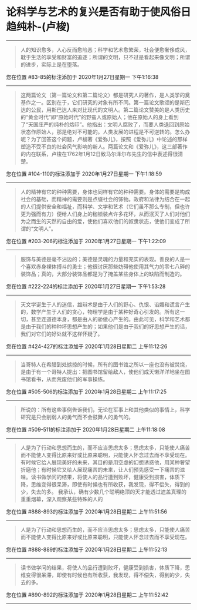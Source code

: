 # 论科学与艺术的复兴是否有助于使风俗日趋纯朴-(卢梭)

---

> 人的知识愈多，人心反而愈险恶；科学和艺术愈繁荣，社会便愈奢侈成风，耽于生活的享受和财富的追逐；所谓的文明，只不过是看起来像文明；所谓的进步，实际上是在堕落。

您在位置 #83-85的标注添加于 2020年1月27日星期一 下午1:16:38

---

> 这两篇论文（第一篇论文和第二篇论文）都是研究人的著作，是人类学的奠基作之一。区别在于，它们研究的对象有所不同。第一篇论文歌颂的是斯巴达的公民，用斯巴达人来对比现代的文明人。第二篇论文赞美的是人类历史的“黄金时代”即“原始时代”的野蛮人或原始人；他在原始人的身上看到了“天国庄严的纯朴的烙印”。他指出：文明人腐败了，而要人类退回到原始状态作原始人，那是绝对不可能的。人类发展的进程是不可逆转的。怎么办呢？为了回答这个问题，卢梭著《爱弥儿》，按照《爱弥儿》中论述的那样塑造不受不良的社会风气影响的新人。两篇论文和《爱弥儿》，这三部著作的内在联系，卢梭在1762年1月12日致马尔泽尔布先生的信中表述得很清楚。

您在位置 #104-110的标注添加于 2020年1月27日星期一 下午1:18:59

---

> 人的精神有它的种种需要，身体也同样有它的种种需要。身体的需要是构成社会的基础，而精神的需要则是点缀社会的饰物。政府和法律为结合在一起的人们提供安全和福祉，而科学、文学和艺术（它们虽不那么专制，但也许更为强而有力）便给人们身上的枷锁装点许多花环，从而泯灭了人们对他们为之而生的天然的自由的爱，使他们喜欢他们的奴隶状态，使他们变成了所谓的“文明人”。

您在位置 #203-206的标注添加于 2020年1月27日星期一 下午1:22:09

---

> 服饰与美德是毫不沾边的；美德是灵魂的力量和充实的表现。善良的人是一个喜欢赤身裸体搏斗的勇士；他很讨厌那些妨碍他使用其气力的零七八碎的装饰品；真的，大部分装饰品都是为了掩盖某些身体上的缺陷而制造的。

您在位置 #222-224的标注添加于 2020年1月27日星期一 下午1:53:28

---

> 天文学诞生于人的迷信，雄辩术是由于人们的野心、仇恨、谄媚和谎言产生的，数学产生于人们的贪心，物理学是由于某种好奇心引发的。所有这一切，甚至连道德本身，都是由人的骄傲心产生的。由此可见，科学和艺术都是由于我们的种种坏思想产生的；如果他们是由于我们的好思想产生的话，我们对它们的好处就不这样怀疑了。

您在位置 #424-427的标注添加于 2020年1月28日星期二 上午11:12:26

---

> 当哥特人在希腊到处掳掠的时候，所有的图书馆之所以一座也没有被焚烧，是由于有一个哥特人提出：把图书馆留给敌人，使他们成天懒洋洋地坐在图书馆看书，从而荒废他们的军事操练。

您在位置 #505-506的标注添加于 2020年1月28日星期二 上午11:17:25

---

> 所说的：所有这些事例告诉我们，无论在军事上和其他类似的事情上，科学研究是只会削弱人的勇气而不会鼓舞人的勇气的。

您在位置 #509-511的标注添加于 2020年1月28日星期二 上午11:18:08

---

> 人是为了行动和思想而生的，而不应当思虑太多；思虑太多，只能使人痛苦而不能使人变得比原来好或比原来聪明，只能使人怀念过去而不享受现在。有时候它给人展现美好的未来，其目的是用空虚的幻想诱惑他，用某种奢望折磨他；有时候它又给人展现痛苦的未来，让人们预先感受一下痛苦的滋味。读书做学问的结果，将使人的品行遭到败坏，健康受到损害，体质下降，思维变得很呆滞，即使有时候也有所收获，我发现，得不偿失，得到的少，失去的多。 我承认，确有少数几个聪明绝顶的天才能透过遮盖真理的重重烟幕，深入观察某些特殊的人的

您在位置 #888-893的标注添加于 2020年1月28日星期二 上午11:51:56

---

> 人是为了行动和思想而生的，而不应当思虑太多；思虑太多，只能使人痛苦而不能使人变得比原来好或比原来聪明，只能使人怀念过去而不享受现在。

您在位置 #888-889的标注添加于 2020年1月28日星期二 上午11:52:13

---

> 读书做学问的结果，将使人的品行遭到败坏，健康受到损害，体质下降，思维变得很呆滞，即使有时候也有所收获，我发现，得不偿失，得到的少，失去的多。

您在位置 #890-892的标注添加于 2020年1月28日星期二 上午11:52:42

---


